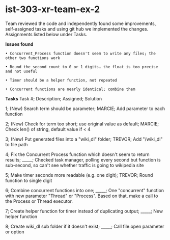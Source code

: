 # ist-303-xr-team-ex-2

Team reviewed the code and independently found some improvements, self-assigned tasks and using git hub we implemented the changes.
Assignments listed below under Tasks.

**Issues found**

	• Concurrent_Process function doesn't seem to write any files; the other two functions work
 
	• Round the second count to 0 or 1 digits… the float is too precise and not useful
 
	• Timer should be a helper function, not repeated
 
	• Concurrent functions are nearly identical; combine them

**Tasks**
Task #; Description;	Assigned;	Solution

1;	(New) Search term should be parameter;	MARCIE;	Add parameter to each function

2;	(New) Check for term too short; use original value as default;	MARCIE;	Check len() of string, default value if < 4

3;	(New) Put generated files into a "wiki_dl" folder;	TREVOR;	Add "/wiki_dl" to file path

4;	Fix the Concurrent Process function which doesn't seem to return results;	_____;	Checked task manager, polling every second but function is sub-second, so can't see whether traffic is going to wikipedia site

5;	Make timer seconds more readable (e.g. one digit);	TREVOR;	Round function to single digit

6;	Combine concurrent functions into one;	_____;	One "concurrent" function with new parameter "Thread" or "Process". Based on that, make a call to the Process or Thread executor.

7;	Create helper function for timer instead of duplicating output;	_____;	New helper function

8;	Create wiki_dl sub folder if it doesn't exist; _____;  Call file.open parameter or option

